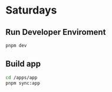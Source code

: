 # Saturdays

## Run Developer Enviroment

```bash
pnpm dev
```

## Build app

```bash
cd /apps/app
pnpm sync:app
```
